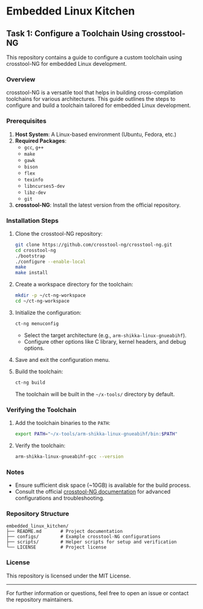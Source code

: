 # Embedded Linux Kitchen

## Task 1: Configure a Toolchain Using crosstool-NG

This repository contains a guide to configure a custom toolchain using crosstool-NG for embedded Linux development.

### Overview

crosstool-NG is a versatile tool that helps in building cross-compilation toolchains for various architectures. This guide outlines the steps to configure and build a toolchain tailored for embedded Linux development.

### Prerequisites

1. **Host System**: A Linux-based environment (Ubuntu, Fedora, etc.)
2. **Required Packages**:
   - `gcc`, `g++`
   - `make`
   - `gawk`
   - `bison`
   - `flex`
   - `texinfo`
   - `libncurses5-dev`
   - `libz-dev`
   - `git`
3. **crosstool-NG**: Install the latest version from the official repository.

### Installation Steps

1. Clone the crosstool-NG repository:
   ```bash
   git clone https://github.com/crosstool-ng/crosstool-ng.git
   cd crosstool-ng
   ./bootstrap
   ./configure --enable-local
   make
   make install
   ```

2. Create a workspace directory for the toolchain:
   ```bash
   mkdir -p ~/ct-ng-workspace
   cd ~/ct-ng-workspace
   ```

3. Initialize the configuration:
   ```bash
   ct-ng menuconfig
   ```
   - Select the target architecture (e.g., `arm-shikka-linux-gnueabihf`).
   - Configure other options like C library, kernel headers, and debug options.

4. Save and exit the configuration menu.

5. Build the toolchain:
   ```bash
   ct-ng build
   ```

   The toolchain will be built in the `~/x-tools/` directory by default.

### Verifying the Toolchain

1. Add the toolchain binaries to the `PATH`:
   ```bash
   export PATH="~/x-tools/arm-shikka-linux-gnueabihf/bin:$PATH"
   ```

2. Verify the toolchain:
   ```bash
   arm-shikka-linux-gnueabihf-gcc --version
   ```

### Notes

- Ensure sufficient disk space (~10GB) is available for the build process.
- Consult the official [crosstool-NG documentation](https://crosstool-ng.github.io/) for advanced configurations and troubleshooting.

### Repository Structure

```
embedded_linux_kitchen/
├── README.md       # Project documentation
├── configs/        # Example crosstool-NG configurations
├── scripts/        # Helper scripts for setup and verification
└── LICENSE         # Project license
```

### License

This repository is licensed under the MIT License.

---

For further information or questions, feel free to open an issue or contact the repository maintainers.


